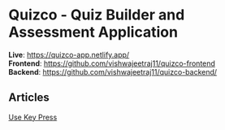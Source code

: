 # Quizco - Quiz Builder and Assessment Application

**Live**: https://quizco-app.netlify.app/  
**Frontend**: https://github.com/vishwajeetraj11/quizco-frontend  
**Backend**: https://github.com/vishwajeetraj11/quizco-backend/  


## Articles  
[Use Key Press](https://www.30secondsofcode.org/react/s/use-key-press)
